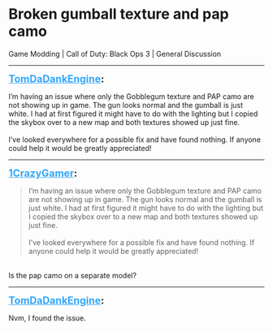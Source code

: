 # Broken gumball texture and pap camo
Game Modding | Call of Duty: Black Ops 3 | General Discussion

---
<strong style="font-size: 1.4em;"><span style="text-decoration: underline;text-decoration-color: #34a7f9;"><span style="color:#34a7f9;">TomDaDankEngine</span></span>:</strong>

<p>I’m having an issue where only the Gobblegum texture and PAP camo are not showing up in game. The gun looks normal and the gumball is just white. I had at first figured it might have to do with the lighting but I copied the skybox over to a new map and both textures showed up just fine.<br /><br />   I’ve looked everywhere for a possible fix and have found nothing. If anyone could help it would be greatly appreciated!</p>

---
<strong style="font-size: 1.4em;"><span style="text-decoration: underline;text-decoration-color: #34a7f9;"><span style="color:#34a7f9;">1CrazyGamer</span></span>:</strong>

<p><blockquote>I’m having an issue where only the Gobblegum texture and PAP camo are not showing up in game. The gun looks normal and the gumball is just white. I had at first figured it might have to do with the lighting but I copied the skybox over to a new map and both textures showed up just fine.<br /><br />   I’ve looked everywhere for a possible fix and have found nothing. If anyone could help it would be greatly appreciated!<br /></blockquote><br />Is the pap camo on a separate model?</p>

---
<strong style="font-size: 1.4em;"><span style="text-decoration: underline;text-decoration-color: #34a7f9;"><span style="color:#34a7f9;">TomDaDankEngine</span></span>:</strong>

<p>Nvm, I found the issue.</p>
